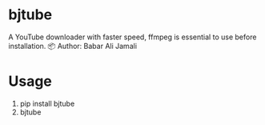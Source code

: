 # bjtube

A YouTube downloader with faster speed, ffmpeg is essential to use before installation.
📦 Author: Babar Ali Jamali  

# Usage
1. pip install bjtube
2. bjtube <insert or paster youtube video url>

